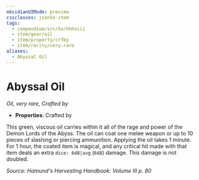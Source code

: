 ```yaml
---
obsidianUIMode: preview
cssclasses: json5e-item
tags:
  - compendium/src/5e/hhhviii
  - item/gear/oil
  - item/property/crfby
  - item/rarity/very-rare
aliases:
  - Abyssal Oil
---
```

# Abyssal Oil
*Oil, very rare, Crafted by*  

- **Properties**: Crafted by

This green, viscous oil carries within it all of the rage and power of the Demon Lords of the Abyss. The oil can coat one melee weapon or up to 10 pieces of slashing or piercing ammunition. Applying the oil takes 1 minute. For 1 hour, the coated item is magical, and any critical hit made with that item deals an extra `dice: 6d8|avg` (`6d8`) damage. This damage is not doubled.

*Source: Hamund's Harvesting Handbook: Volume III p. 80*
